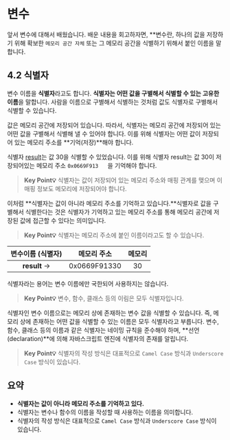 # 변수

앞서 변수에 대해서 배웠습니다. 배운 내용을 회고하자면, \*\*변수란, 하나의 값을 저장하기 위해 확보한 `메모리 공간 자체` 또는 그 메모리 공간을 식별하기 위해서 붙인 이름을 말합니다.

## 4.2 식별자

변수 이름을 **식별자**라고도 합니다. **식별자는 어떤 값을 구별해서 식별할 수 있는 고유한 이름**을 말합니다. 사람을 이름으로 구별해서 식별하는 것처럼 값도 식별자로 구별해서 식별할 수 있습니다.

값은 메모리 공간에 저장되어 있습니다. 따라서, 식별자는 메모리 공간에 저장되어 있는 어떤 값을 구별해서 식별해 낼 수 있어야 합니다. 이를 위해 식별자는 어떤 값이 저장되어 있는 메모리 주소를 **기억(저장)**해야 합니다.

식별자 [result](https://github.com/ohtaekwon/Frontend-101/blob/main/JavaScript/DeepDive/04.%EB%B3%80%EC%88%98/4.1_%EB%B3%80%EC%88%98%EB%9E%80%20%EB%AC%B4%EC%97%87%EC%9D%B8%EA%B0%80.md#%EA%B0%92%EC%9D%98-%EC%83%9D%EC%84%B1%EA%B3%BC-%EB%B3%80%EC%88%98%EC%97%90-%EC%9D%98-%ED%95%9C-%ED%95%A0%EB%8B%B9)는 값 30을 식별할 수 있었습니다. 이를 위해 식별자 result는 값 30이 저장되어있는 메모리 주소 `0x0669F913	`을 기억해야 합니다.

> **Key Point💡**
> 식별자는 값이 저장되어 있는 메모리 주소와 매핑 관계를 맺으며 이 매핑 정보도 메모리에 저장되어야 합니다.

이처럼 **식별자는 값이 아니라 메모리 주소를 기억하고 있습니다.**식별자로 값을 구별해서 식별한다는 것은 식별자가 기억하고 있는 메모리 주소를 통해 메모리 공간에 저장된 값에 접근할 수 있다는 의미입니다.

> **Key Point💡**
> 식별자는 메모리 주소에 붙인 이름이라고도 할 수 있습니다.

| 변수이름 (식별자) | 메모리 주소  | 메모리 |
| :---------------: | :----------: | :----: |
|   **result** →    | 0x0669F91330 |   30   |

식별자라는 용어는 변수 이름에만 국한되어 사용하지는 않습니다.

> **Key Point💡**
> 변수, 함수, 클래스 등의 이림은 모두 식별자입니다.

식별자인 변수 이름으로는 메모리 상에 존재하는 변수 값을 식별할 수 있습니다. 즉, 메모리 상에 존재하는 어떤 값을 식별할 수 있는 이름은 모두 식별자라고 부릅니다. 변수, 함수, 클래스 등의 이름과 같은 식별자는 네이밍 규칙을 준수해야 하며, **선언(declaration)**에 의해 자바스크립트 엔진에 식별자의 존재를 알립니다.

> **Key Point💡**
> 식별자의 작성 방식은 대표적으로 `Camel Case` 방식과 `Underscore Case` 방식이 있습니다.

## 요약

- **식별자는 값이 아니라 메모리 주소를 기억하고 있다.**
- 식별자는 변수나 함수의 이름을 작성할 때 사용하는 이름을 의미합니다.
- 식별자의 작성 방식은 대표적으로 `Camel Case` 방식과 `Underscore Case` 방식이 있습니다.
